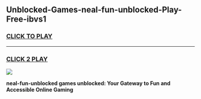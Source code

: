 
## Unblocked-Games-neal-fun-unblocked-Play-Free-ibvs1
<h3>
<a href="https://premium76.site?title=neal-fun-unblocked&ref=17A">CLICK TO PLAY</a></h3>
<hr>

<h3>
<a href="https://premium76.site?title=neal-fun-unblocked&ref=17A">CLICK 2 PLAY</a>
  
</h3>

<a href="https://premium76.site?title=neal-fun-unblocked&ref=17A"><img src="https://clearcache.store/games.png"></a>


**neal-fun-unblocked games unblocked: Your Gateway to Fun and Accessible Online Gaming**
